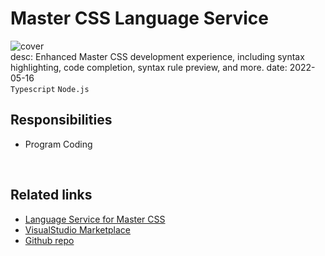 # Master CSS Language Service
![cover](/assets/images/works/master-css-language-service/cover.jpeg)  
desc: Enhanced Master CSS development experience, including syntax highlighting, code completion, syntax rule preview, and more. 
date: 2022-05-16  
``Typescript`` ``Node.js``

## Responsibilities
- Program Coding
  
<br />

## Related links
- [Language Service for Master CSS](https://beta.css.master.co/docs/language-service/vscode)
- [VisualStudio Marketplace](https://marketplace.visualstudio.com/items?itemName=masterco.master-css-language-service)
- [Github repo](https://github.com/master-co/css)